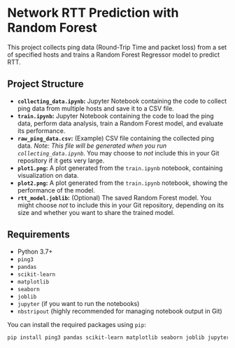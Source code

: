 # Network RTT Prediction with Random Forest

This project collects ping data (Round-Trip Time and packet loss) from a set of specified hosts and trains a Random Forest Regressor model to predict RTT.

## Project Structure

*   **`collecting_data.ipynb`:**  Jupyter Notebook containing the code to collect ping data from multiple hosts and save it to a CSV file.
*   **`train.ipynb`:** Jupyter Notebook containing the code to load the ping data, perform data analysis, train a Random Forest model, and evaluate its performance.
*   **`raw_ping_data.csv`:** (Example) CSV file containing the collected ping data. *Note: This file will be generated when you run `collecting_data.ipynb`.*  You may choose to *not* include this in your Git repository if it gets very large.
* **`plot1.png`:** A plot generated from the `train.ipynb` notebook, containing visualization on data.
* **`plot2.png`:** A plot generated from the `train.ipynb` notebook, showing the performance of the model.
*   **`rtt_model.joblib`:** (Optional) The saved Random Forest model. You might choose *not* to include this in your Git repository, depending on its size and whether you want to share the trained model.

## Requirements

*   Python 3.7+
*   `ping3`
*   `pandas`
*   `scikit-learn`
*   `matplotlib`
*   `seaborn`
*   `joblib`
*   `jupyter` (if you want to run the notebooks)
*   `nbstripout` (highly recommended for managing notebook output in Git)

You can install the required packages using `pip`:

```bash
pip install ping3 pandas scikit-learn matplotlib seaborn joblib jupyter nbstripout
